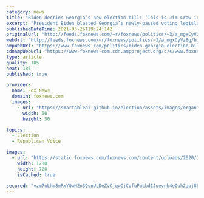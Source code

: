```yaml
---
category: news
title: "Biden decries Georgia’s new election bill: ‘This is Jim Crow in the 21st Century’"
excerpt: "President Biden blasted Georgia’s newly-passed voting legislation as an “un-American law to deny people the right to vote.” "
publishedDateTime: 2021-03-26T19:24:14Z
originalUrl: "http://feeds.foxnews.com/~r/foxnews/politics/~3/a_mgxCyVz8g/biden-georgia-election-bill"
webUrl: "http://feeds.foxnews.com/~r/foxnews/politics/~3/a_mgxCyVz8g/biden-georgia-election-bill"
ampWebUrl: "https://www.foxnews.com/politics/biden-georgia-election-bill.amp"
cdnAmpWebUrl: "https://www-foxnews-com.cdn.ampproject.org/c/s/www.foxnews.com/politics/biden-georgia-election-bill.amp"
type: article
quality: 185
heat: 185
published: true

provider:
  name: Fox News
  domain: foxnews.com
  images:
    - url: "https://smartableai.github.io/election/assets/images/organizations/foxnews.com-50x50.jpg"
      width: 50
      height: 50

topics:
  - Election
  - Republican Voice

images:
  - url: "https://static.foxnews.com/foxnews.com/content/uploads/2020/10/AP20302627306817-e1603909536701.jpg"
    width: 1280
    height: 720
    isCached: true

secured: "vzm7uLhm8mRxY0wN2n3QsnULDeZvCjqwCjCofuPuLbd1Juevnb4eOuh2apj88a18iTZTqC1OQYjUMO2tVMV2lhbvoWIT1rR3zusrN3fpCP1UA3MI+jr+BwXFZlIbnDWXihYon7Lr/tOMwTWv2/2FreZwsN6/zWxk1EghDMovA1qpXlYcpK+CJlwKaZjYR8HqJIvEs+LufZWteXdRRvF1sJ4nQ1rAtVE4ApXxRklF0lk8fgnbM1XLAIsEJE+vHFL0oqTGkBCvdE9ofIYNfKu4bAvXLdJfkVWiIpWbGnCGyhuYJfKDvthQ4at2BIz8rsEp2uU7yWaO5yksSbleJ/svQiB/KXBFxY06cvQF9gIyTJ8=;uZ/6bu7pnnaDVqV+oAt7ig=="
---
```


